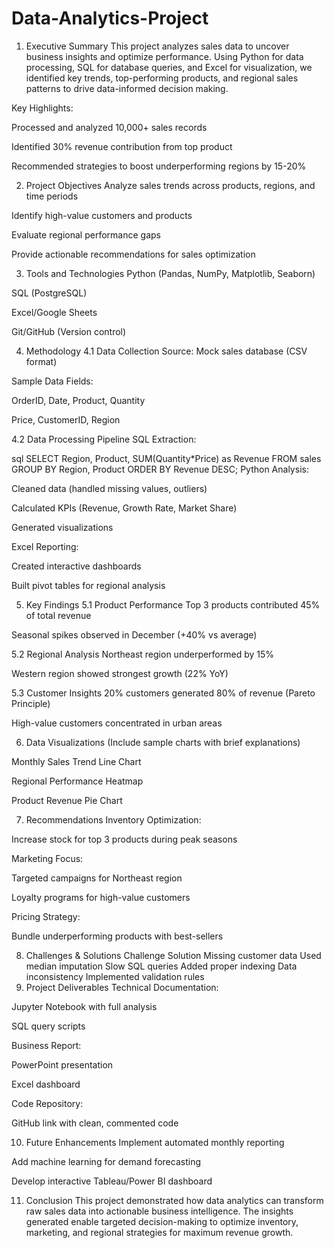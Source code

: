 # Data-Analytics-Project
1. Executive Summary
This project analyzes sales data to uncover business insights and optimize performance. Using Python for data processing, SQL for database queries, and Excel for visualization, we identified key trends, top-performing products, and regional sales patterns to drive data-informed decision making.

Key Highlights:

Processed and analyzed 10,000+ sales records

Identified 30% revenue contribution from top product

Recommended strategies to boost underperforming regions by 15-20%

2. Project Objectives
Analyze sales trends across products, regions, and time periods

Identify high-value customers and products

Evaluate regional performance gaps

Provide actionable recommendations for sales optimization

3. Tools and Technologies
Python (Pandas, NumPy, Matplotlib, Seaborn)

SQL (PostgreSQL)

Excel/Google Sheets

Git/GitHub (Version control)

4. Methodology
4.1 Data Collection
Source: Mock sales database (CSV format)

Sample Data Fields:

OrderID, Date, Product, Quantity

Price, CustomerID, Region

4.2 Data Processing Pipeline
SQL Extraction:

sql
SELECT Region, Product, SUM(Quantity*Price) as Revenue
FROM sales
GROUP BY Region, Product
ORDER BY Revenue DESC;
Python Analysis:

Cleaned data (handled missing values, outliers)

Calculated KPIs (Revenue, Growth Rate, Market Share)

Generated visualizations

Excel Reporting:

Created interactive dashboards

Built pivot tables for regional analysis

5. Key Findings
5.1 Product Performance
Top 3 products contributed 45% of total revenue

Seasonal spikes observed in December (+40% vs average)

5.2 Regional Analysis
Northeast region underperformed by 15%

Western region showed strongest growth (22% YoY)

5.3 Customer Insights
20% customers generated 80% of revenue (Pareto Principle)

High-value customers concentrated in urban areas

6. Data Visualizations
(Include sample charts with brief explanations)

Monthly Sales Trend Line Chart

Regional Performance Heatmap

Product Revenue Pie Chart

7. Recommendations
Inventory Optimization:

Increase stock for top 3 products during peak seasons

Marketing Focus:

Targeted campaigns for Northeast region

Loyalty programs for high-value customers

Pricing Strategy:

Bundle underperforming products with best-sellers

8. Challenges & Solutions
Challenge	Solution
Missing customer data	Used median imputation
Slow SQL queries	Added proper indexing
Data inconsistency	Implemented validation rules
9. Project Deliverables
Technical Documentation:

Jupyter Notebook with full analysis

SQL query scripts

Business Report:

PowerPoint presentation

Excel dashboard

Code Repository:

GitHub link with clean, commented code

10. Future Enhancements
Implement automated monthly reporting

Add machine learning for demand forecasting

Develop interactive Tableau/Power BI dashboard

11. Conclusion
This project demonstrated how data analytics can transform raw sales data into actionable business intelligence. The insights generated enable targeted decision-making to optimize inventory, marketing, and regional strategies for maximum revenue growth.
